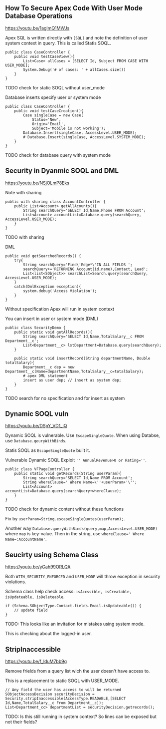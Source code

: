 ## How To Secure Apex Code With User Mode Database Operations
https://youtu.be/1agImQ1MWJs

Apex SQL is written directly with `[SQL]` and note the definition of user system context in query.
This is called Statis SOQL.

```apex
public class CaseController {
	public void testCaseView(){
		List<Case> allCases = [SELECT Id, Subject FROM CASE WITH USER_MODE];
		System.Debug('# of cases: ' + allCases.size())
	}
}
```

TODO check for static SOQL without user_mode

Database inserts specify user or system mode 

```apex
public class CaseController {
	public void testCaseCreation(){
		Case singleCase = new Case(
			Status='New',
			Origin='Email',
			Subject='Mobile is not working');
		Database.Insert(singleCase, AccessLevel.USER_MODE);
		# Database.Insert(singleCase, AccessLevel.SYSTEM_MODE);
	}
}
```

TODO check for database query with system mode

## Security in Dyanmic SOQL and DML
https://youtu.be/NSjOLmP8Eks

Note with sharing

```apex
public with sharing class AccountController {
	public List<Account> getAllAcounts(){
		String searchQuery='SELECT Id,Name,Phone FROM Account';
		List<Account> accountList=Database.query(searchQuery, AccessLevel.USER_MODE);
	}
}
```

TODO with sharing

DML

```apex
public void getSearchedRecords() {
	try{
		String searchQuery='Find\'Edge*\'IN ALL FIELDS ';
		searchQuery+='RETURNING Account(id,name),Contact, Lead';
		List<list<SObject>> searchList=Search.query(searchQuery, AccessLevel.USER_MODE);
	}
	catch(DmlException exception){
		system.debug('Access Violation');
	}
}
```

Without specification Apex will run in system context

You can insert in user or system mode (DML)

```apex
public class SecurityDemo {
	public static void getAllRecords(){
		String searchQuery='SELECT Id,Name,TotalSalary__c FROM Department__c';
		List<Department__c> lstDepartment=Database.query(searchQuery);
	}

	public static void insertRecord(String departmentName, Double totalSalary){
		Department__c dep = new Department__c(Name=departmentName,TotalSalary__c=totalSalary);
		# apex DML statement
		insert as user dep; // insert as system dep;
	}
}
```

TODO search for no specification and for insert as system

## Dynamic SOQL vuln
https://youtu.be/DSpY_VD1_iQ

Dynamic SOQL is vulnerable. Use `EscapeSingleQuote`.
When using Databse, use `Database.qeuryWithBinds`.

Statis SOQL as `EscapeSingleQuote` built it.

Vulnerable Dynamic SOQL
Exploit `'' AnnualRevenue>0 or Rating=''`.

```apex
public class VFPageController {
	public static void getRecords(String userParam){
		String searchQuery='SELECT Id,Name FROM Account';
		String whereClause=' Where Name=\''+userParam+'\'';
		List<Account> accountList=Database.query(searchQuery+whereClause);
	}
}
```

TODO check for dynamic content without these functions

Fix by `userParam=String.escapeSingleQuotes(userParam);`.

Another way `Database.queryWithBinds(query,map,AccessLevel.USER_MODE)` where `map` is key-value. Then in the string, use `whereClause=' Where Name=:AccountName'`.

## Seucirty using Schema Class
https://youtu.be/yGah99ORLQA

Both `WITH_SECURITY_ENFORCED` and `USER_MODE` will throw exception in security violations.

Schema class help check access: `isAccssible, isCreatable, isUpdateable, isDeleteable`.

```apex
if (Schema.SObjectType.Contact.fields.Email.isUpdateable()) {
	// update field
}
```

TODO: This looks like an invitation for mistakes using system mode.

This is checking about the logged-in user.

## StripInaccessible
https://youtu.be/f_lduM7bb9g

Remove frields from a query list wich the user doesn't have access to.

This is a replacement to static SOQL with USER_MODE.

```apex
// Any field the user has access to will be returned
SObjectAccessDecision securityDecision = Security.stripInaccessible(AccessType.READABLE,[SELECT Id,Name,TotalSalary__c From Department__c]);
List<Department_cc> departmentList = securityDecision.getrecords();
```

TODO: Is this still running in system context? So lines can be exposed but not their fields?

